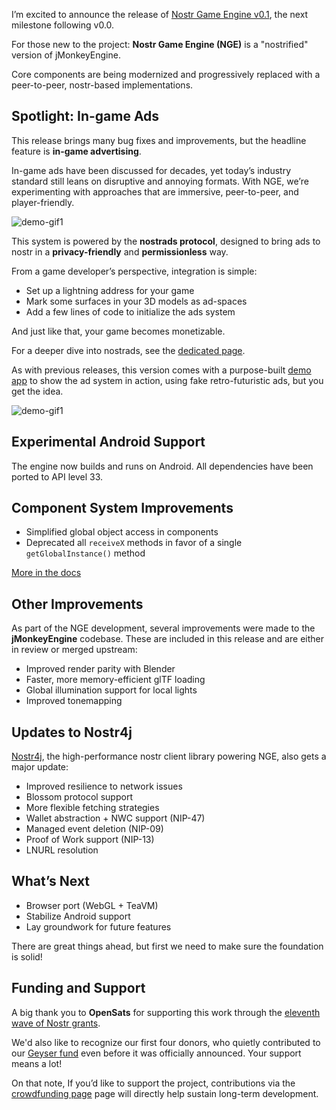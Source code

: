 I’m excited to announce the release of [Nostr Game Engine v0.1](https://github.com/NostrGameEngine/ngengine/releases), the next milestone following v0.0.

For those new to the project: **Nostr Game Engine (NGE)** is a "nostrified" version of jMonkeyEngine. 

Core components are being modernized and progressively replaced with a peer-to-peer, nostr-based implementations.


## Spotlight: In-game Ads

This release brings many bug fixes and improvements, but the headline feature is **in-game advertising**.

In-game ads have been discussed for decades, yet today’s industry standard still leans on disruptive and annoying formats. With NGE, we’re experimenting with approaches that are immersive, peer-to-peer, and player-friendly.

![demo-gif1](./nge-demo-gif0.gif)

This system is powered by the **nostrads protocol**, designed to bring ads to nostr in a **privacy-friendly** and **permissionless** way.

From a game developer’s perspective, integration is simple:

* Set up a lightning address for your game
* Mark some surfaces in your 3D models as ad-spaces
* Add a few lines of code to initialize the ads system

And just like that, your game becomes monetizable. 

For a deeper dive into nostrads, see the [dedicated page](https://nostr-ads.ngengine.org/).

As with previous releases, this version comes with a purpose-built [demo app](https://github.com/NostrGameEngine/adcity-demo) to show the ad system in action, using fake retro-futuristic ads, but you get the idea.


![demo-gif1](./nge-demo-gif1.gif)

##  Experimental Android Support

The engine now builds and runs on Android. All dependencies have been ported to API level 33.


##  Component System Improvements

* Simplified global object access in components
* Deprecated all `receiveX` methods in favor of a single `getGlobalInstance()` method

[More in the docs](https://ngengine.org/docs/components/#accessing-engine-objects)



## Other Improvements

As part of the NGE development, several improvements were made to the **jMonkeyEngine** codebase. These are included in this release and are either in review or merged upstream:

* Improved render parity with Blender
* Faster, more memory-efficient glTF loading
* Global illumination support for local lights
* Improved tonemapping


##  Updates to Nostr4j

[Nostr4j](https://github.com/NostrGameEngine/nostr4j), the high-performance nostr client library powering NGE, also gets a major update:

* Improved resilience to network issues
* Blossom protocol support
* More flexible fetching strategies
* Wallet abstraction + NWC support (NIP-47)
* Managed event deletion (NIP-09)
* Proof of Work support (NIP-13)
* LNURL resolution


## What’s Next

- Browser port (WebGL + TeaVM)
- Stabilize Android support
- Lay groundwork for future features

There are great things ahead, but first we need to make sure the foundation is solid!


## Funding and Support

A big thank you to **OpenSats** for supporting this work through the [eleventh wave of Nostr grants](https://opensats.org/blog/eleventh-wave-of-nostr-grants).

We'd also like to recognize our first four donors, who quietly contributed to our [Geyser fund](https://geyser.fund/project/nge) even before it was officially announced. 
Your support means a lot!

On that note, If you’d like to support the project, contributions via the [crowdfunding page](https://ngengine.org/support.html) page will directly help sustain long-term development.

